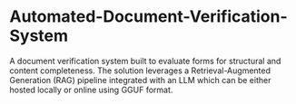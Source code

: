 # Automated-Document-Verification-System
A document verification system built to evaluate forms for structural and content completeness. The solution leverages a Retrieval-Augmented Generation (RAG) pipeline integrated with an LLM which can be either hosted locally or online using GGUF format. 
